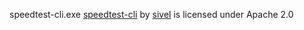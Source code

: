 speedtest-cli.exe [speedtest-cli](https://github.com/sivel/speedtest-cli) by [sivel](https://github.com/sivel) is licensed under Apache 2.0